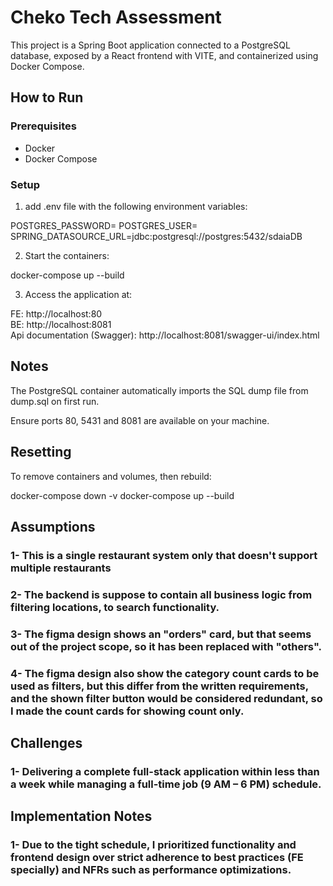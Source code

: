 # Cheko Tech Assessment 

This project is a Spring Boot application connected to a PostgreSQL database, exposed by a React frontend with VITE, and containerized using Docker Compose.

## How to Run

### Prerequisites
- Docker
- Docker Compose

### Setup

1. add .env file with the following environment variables:

POSTGRES_PASSWORD=
POSTGRES_USER=
SPRING_DATASOURCE_URL=jdbc:postgresql://postgres:5432/sdaiaDB


2. Start the containers:

docker-compose up --build

3. Access the application at:

FE: http://localhost:80  
BE: http://localhost:8081  
Api documentation (Swagger): http://localhost:8081/swagger-ui/index.html  

## Notes
The PostgreSQL container automatically imports the SQL dump file from dump.sql on first run.

Ensure ports 80, 5431 and 8081 are available on your machine.

## Resetting
To remove containers and volumes, then rebuild:

docker-compose down -v
docker-compose up --build


## Assumptions
### 1- This is a single restaurant system only that doesn't support multiple restaurants
### 2- The backend is suppose to contain all business logic from filtering locations, to search functionality.  
### 3- The figma design shows an "orders" card, but that seems out of the project scope, so it has been replaced with "others".
### 4- The figma design also show the category count cards to be used as filters, but this differ from the written requirements, and the shown filter button would be considered redundant, so I made the count cards for showing count only.

## Challenges 
### 1- Delivering a complete full-stack application within less than a week while managing a full-time job (9 AM – 6 PM) schedule.

## Implementation Notes
### 1- Due to the tight schedule, I prioritized functionality and frontend design over strict adherence to best practices (FE specially) and NFRs such as performance optimizations.
